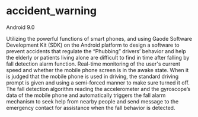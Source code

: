 # accident_warning
Android 9.0

Utilizing the powerful functions of smart phones, and using Gaode Software Development Kit (SDK) on the Android platform to design a software to prevent accidents that regulate the “Phubbing” drivers’ behavior and help the elderly or patients living alone are difficult to find in time after falling by fall detection alarm function. Real-time monitoring of the user's current speed and whether the mobile phone screen is in the awake state. When it is judged that the mobile phone is used in driving, the standard driving prompt is given and using a semi-forced manner to make sure turned it off. The fall detection algorithm reading the accelerometer and the gyroscope’s data of the mobile phone and automatically triggers the fall alarm mechanism to seek help from nearby people and send message to the emergency contact for assistance when the fall behavior is detected.
